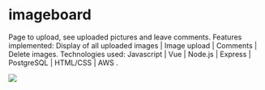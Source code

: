 # imageboard
Page to upload, see uploaded pictures and leave comments. Features implemented: Display of all uploaded images | Image upload | Comments | Delete images.  Technologies used: Javascript | Vue | Node.js | Express | PostgreSQL | HTML/CSS | AWS .

















![](https://github.com/Sola26/imageboard/blob/master/2019-01-11_15-35-16%20(1).gif) 
